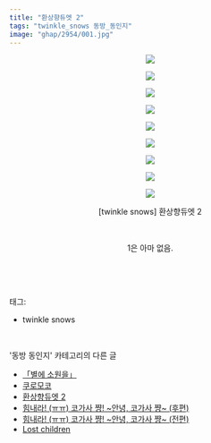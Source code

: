 ```yaml
---
title: "환상향듀엣 2"
tags: "twinkle_snows 동방_동인지"
image: "ghap/2954/001.jpg"
---
```

<div class="article">
<p style="text-align: center; clear: none; float: none;"><img src="{{ site.nasurl }}/ghap/2954/001.jpg"/></p>
<p style="text-align: center; clear: none; float: none;"><img src="{{ site.nasurl }}/ghap/2954/002.jpg"/></p>
<p style="text-align: center; clear: none; float: none;"><img src="{{ site.nasurl }}/ghap/2954/003.jpg"/></p>
<p style="text-align: center; clear: none; float: none;"><img src="{{ site.nasurl }}/ghap/2954/004.jpg"/></p>
<p style="text-align: center; clear: none; float: none;"><img src="{{ site.nasurl }}/ghap/2954/005.jpg"/></p>
<p style="text-align: center; clear: none; float: none;"><img src="{{ site.nasurl }}/ghap/2954/006.jpg"/></p>
<p style="text-align: center; clear: none; float: none;"><img src="{{ site.nasurl }}/ghap/2954/007.jpg"/></p>
<p style="text-align: center; clear: none; float: none;"><img src="{{ site.nasurl }}/ghap/2954/008.jpg"/></p>
<p style="text-align: center; clear: none; float: none;"><img src="{{ site.nasurl }}/ghap/2954/009.jpg"/></p>
<p style="text-align: center; clear: none; float: none;">[twinkle snows] 환상향듀엣 2</p>
<p style="text-align: center; clear: none; float: none;"><br/></p>
<p style="text-align: center; clear: none; float: none;">1은 아마 없음.</p>
<p><br/></p>
</div><br/>
<div class="tagTrail">
<p>태그: </p>
<ul>
<li>twinkle snows</li>
</ul>
</div><br/>
<div class="another">
<p>'동방 동인지' 카테고리의 다른 글</p>
<ul>
<li><a href="/2016-12-20-ghap_2957">「별에 소원을」</a></li>
<li><a href="/2016-12-20-ghap_2956">쿠로모코</a></li>
<li><a href="/2016-12-20-ghap_2954">환상향듀엣 2</a></li>
<li><a href="/2016-12-20-ghap_2952">힘내라! (ㅠㅠ) 코가사 쨩! ~안녕, 코가사 쨩~ (후편)</a></li>
<li><a href="/2016-12-20-ghap_2951">힘내라! (ㅠㅠ) 코가사 쨩! ~안녕, 코가사 쨩~ (전편)</a></li>
<li><a href="/2016-12-19-ghap_2947">Lost children</a></li>
</ul>
</div><br/>
<div class="cb_module cb_fluid">
<div class="cb_wrt cb_profile">
</div><!-- commentList close -->
</div><br/>
